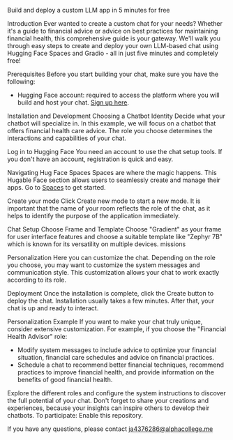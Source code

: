 Build and deploy a custom LLM app in 5 minutes for free

Introduction
Ever wanted to create a custom chat for your needs? Whether it's a guide to financial advice or advice on best practices for maintaining financial health, this comprehensive guide is your gateway. We'll walk you through easy steps to create and deploy your own LLM-based chat using Hugging Face Spaces and Gradio - all in just five minutes and completely free!

Prerequisites
Before you start building your chat, make sure you have the following:

- Hugging Face account: required to access the platform where you will build and host your chat. [Sign up here](https://huggingface.co/join).

Installation and Development
Choosing a Chatbot Identity
Decide what your chatbot will specialize in. In this example, we will focus on a chatbot that offers financial health care advice. The role you choose determines the interactions and capabilities of your chat.

Log in to Hugging Face
You need an account to use the chat setup tools. If you don't have an account, registration is quick and easy.

Navigating Hug Face Spaces
Spaces are where the magic happens. This Hugable Face section allows users to seamlessly create and manage their apps. Go to [Spaces](https://huggingface.co/spaces) to get started.

Create your mode
Click Create new mode to start a new mode. It is important that the name of your room reflects the role of the chat, as it helps to identify the purpose of the application immediately.

Chat Setup
Choose Frame and Template
Choose "Gradient" as your frame for user interface features and choose a suitable template like "Zephyr 7B" which is known for its versatility on multiple devices. missions

Personalization
Here you can customize the chat. Depending on the role you choose, you may want to customize the system messages and communication style. This customization allows your chat to work exactly according to its role.

Deployment
Once the installation is complete, click the Create button to deploy the chat. Installation usually takes a few minutes. After that, your chat is up and ready to interact.

Personalization Example
If you want to make your chat truly unique, consider extensive customization. For example, if you choose the "Financial Health Advisor" role:

- Modify system messages to include advice to optimize your financial situation, financial care schedules and advice on financial practices.
- Schedule a chat to recommend better financial techniques, recommend practices to improve financial health, and provide information on the benefits of good financial health.

Explore the different roles and configure the system instructions to discover the full potential of your chat. Don't forget to share your creations and experiences, because your insights can inspire others to develop their chatbots.
To participate:
Enable this repository.

If you have any questions, please contact ja4376286@alphacollege.me
